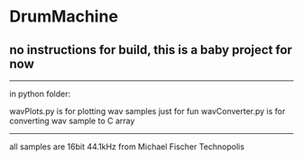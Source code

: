 # DrumMachine

## no instructions for build, this is a baby project for now
---
in python folder:

wavPlots.py is for plotting wav samples just for fun
wavConverter.py is for converting wav sample to C array

---
all samples are 16bit 44.1kHz from 
Michael Fischer
Technopolis
